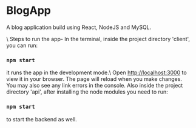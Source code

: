 # BlogApp
A blog application build using React, NodeJS and MySQL.

\\ Steps to run the app-
In the terminal, inside the project directory 'client', you can run:
### `npm start`
it runs the app in the development mode.\ Open [http://localhost:3000](http://localhost:3000) to view it in your browser. The page will reload when you make changes.\
You may also see any link errors in the console.
Also inside the project directory 'api', after installing the node modules you need to run:
### `npm start`
to start the backend as well.
